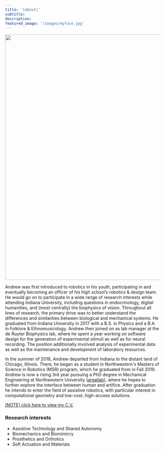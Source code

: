 ```yaml
---
title: '[about]'
subtitle:
description:
featured_image: '/images/myface.jpg'
---
```



<img src="{{site.baseurl}}/images/myface.jpg" width="800">

<!-- <img src={{site.baseurl}}/images/myface.jpg width="800px"> -->

<!-- 1. 1
<img src="../images/myface.jpg">
<img src="../images/myface.jpg" width="800">
<img src="../images/myface.JPG">
<img src="../images/myface.JPG" width="800">

2. 1
<img src="https://github.com/mossti/Portfolio/blob/master/images/myface.jpg">
<img src="https://github.com/mossti/Portfolio/blob/master/images/myface.jpg" width="800">
<img src="https://github.com/mossti/Portfolio/blob/master/images/myface.JPG">
<img src="https://github.com/mossti/Portfolio/blob/master/images/myface.JPG" width="800">

2. 2.5
<embed src="https://github.com/mossti/Portfolio/blob/master/images/myface.jpg">

3. 3
![](../images/myface.jpg)
"![](../images/myface.jpg)"

4. 4
![](https://github.com/mossti/Portfolio/blob/master/images/myface.jpg)
"![](https://github.com/mossti/Portfolio/blob/master/images/myface.jpg)" -->

Andrew was first introduced to robotics in his youth, participating in and eventually becoming an officer of his high school’s robotics & design team. He would go on to participate in a wide range of research interests while attending Indiana University, including questions in endocrinology, digital humanities, and (most centrally) the biophysics of vision. Throughout all lines of research, the primary drive was to better understand the differences and similarities between biological and mechanical systems. He graduated from Indiana University in 2017 with a B.S. in Physics and a B.A. in Folklore & Ethnomusicology. Andrew then joined on as lab manager at the de Ruyter Biophysics lab, where he spent a year working on software design for the generation of experimental stimuli as well as for neural recording. The position additionally involved analysis of experimental data as well as the maintenance and development of laboratory resources. 

In the summer of 2018, Andrew departed from Indiana to the distant land of Chicago, Illinois. There, he began as a student in Northwestern's Masters of Science in Robotics (MSR) program, which he graduated from in Fall 2019. Andrew is now a rising 3rd year pursuing a PhD degree in Mechanical Engineering at Northwestern University ([argallab](https://www.argallab.northwestern.edu/)), where he hopes to further explore the interface between human and artifice. After graduation he intends to enter the field of assistive robotics, with particular interest in computational geometry and low-cost, high-access solutions.

<!-- 1. -->
<!-- https://mossti.github.io/Portfolio/docs/cv.pdf -->

<!-- 2. -->
<a id="raw-url" href="https://github.com/mossti/Portfolio/blob/master/docs/resume_cv_may_2022.pdf">[NOTE] click here to view my C.V.</a>

<!-- 3.
[../docs/cv.pdf](https://github.com/mossti/Portfolio/blob/master/docs/resume_cv_may_2022.pdf) -->

### Research interests
* Assistive Technology and Shared Autonomy
* Biomechanics and Biomimicry
* Prosthetics and Orthotics
* Soft Actuation and Materials
